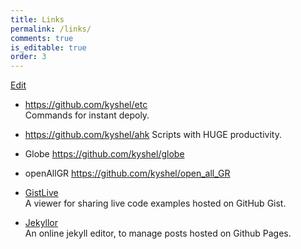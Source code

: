 ```yaml
---
title: Links
permalink: /links/
comments: true
is_editable: true
order: 3
---
```


[Edit](https://github.com/kyshel/kyshel.github.io/edit/master/pages/links.md)




- <https://github.com/kyshel/etc>  
  Commands for instant depoly.
- <https://github.com/kyshel/ahk>
  Scripts with HUGE productivity.
- Globe <https://github.com/kyshel/globe>

- openAllGR <https://github.com/kyshel/open_all_GR>


- [GistLive](http://kyshel.com/GistLive)    
  A viewer for sharing live code examples hosted on GitHub Gist.
- [Jekyllor](http://kyshel.com/jekyllor)    
  An online jekyll editor, to manage posts hosted on Github Pages. 



